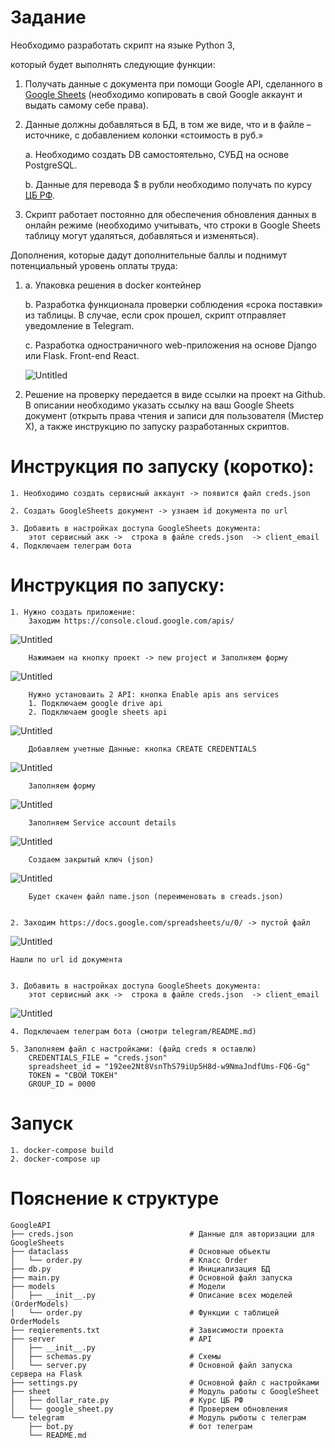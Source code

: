 # Задание 

Необходимо разработать скрипт на языке Python 3, 

который будет выполнять следующие функции:

1. Получать данные с документа при помощи Google API, сделанного в [Google Sheets](https://docs.google.com/spreadsheets/d/1f-qZEX1k_3nj5cahOzntYAnvO4ignbyesVO7yuBdv_g/edit) (необходимо копировать в свой Google аккаунт и выдать самому себе права).
2. Данные должны добавляться в БД, в том же виде, что и в файле –источнике, с добавлением колонки «стоимость в руб.»
    
    a. Необходимо создать DB самостоятельно, СУБД на основе PostgreSQL.
    
    b. Данные для перевода $ в рубли необходимо получать по курсу [ЦБ РФ](https://www.cbr.ru/development/SXML/).
    
3. Скрипт работает постоянно для обеспечения обновления данных в онлайн режиме (необходимо учитывать, что строки в Google Sheets таблицу могут удаляться, добавляться и изменяться).

Дополнения, которые дадут дополнительные баллы и поднимут потенциальный уровень оплаты труда:

1. a. Упаковка решения в docker контейнер
    
    b. Разработка функционала проверки соблюдения «срока поставки» из таблицы. В случае, если срок прошел, скрипт отправляет уведомление в Telegram.
    
    c. Разработка одностраничного web-приложения на основе Django или Flask. Front-end React.
    
    ![Untitled](illustration/task.png)
    

1. Решение на проверку передается в виде ссылки на проект на Github.
В описании необходимо указать ссылку на ваш Google Sheets документ (открыть права чтения и записи для пользователя (Мистер Х), а также инструкцию по запуску разработанных скриптов.


# Инструкция по запуску (коротко):
    1. Необходимо создать сервисный аккаунт -> появится файл creds.json

    2. Создать GoogleSheets документ -> узнаем id документа по url

    3. Добавить в настройках доступа GoogleSheets документа:
        этот сервисный акк ->  строка в файле creds.json  -> client_email
    4. Подключаем телеграм бота

# Инструкция по запуску:
    1. Нужно создать приложение:
        Заходим https://console.cloud.google.com/apis/
![Untitled](illustration/create_app.png)
        
        Нажимаем на кнопку проект -> new project и Заполняем форму
 ![Untitled](illustration/new_app.png)     

        Нужно установаить 2 API: кнопка Enable apis ans services 
        1. Подключаем google drive api
        2. Подключаем google sheets api  
 ![Untitled](illustration/add_api.png) 

        Добавляем учетные Данные: кнопка CREATE CREDENTIALS
 ![Untitled](illustration/g_dr.png) 
        
        Заполняем форму
 ![Untitled](illustration/akk.png)   

        Заполняем Service account details
![Untitled](illustration/ser.png)   

        Создаем закрытый ключ (json)
![Untitled](illustration/key.png)   

        Будет скачен файл name.json (переименовать в creads.json)
        

    2. Заходим https://docs.google.com/spreadsheets/u/0/ -> пустой файл
![Untitled](illustration/ds.png) 

    Нашли по url id документа


    3. Добавить в настройках доступа GoogleSheets документа:
        этот сервисный акк ->  строка в файле creds.json  -> client_email
![Untitled](illustration/last.png) 

    4. Подключаем телеграм бота (смотри telegram/README.md)

    5. Заполняем файл с настройками: (файд creds я оставлю)
        CREDENTIALS_FILE = "creds.json"
        spreadsheet_id = "192ee2Nt8VsnThS79iUp5H8d-w9NmaJndfUms-FQ6-Gg"
        TOKEN = "СВОЙ ТОКЕН"
        GROUP_ID = 0000

# Запуск
    1. docker-compose build
    2. docker-compose up 

# Пояснение к структуре

    GoogleAPI
    ├── creds.json                          # Данные для авторизации для GoogleSheets
    ├── dataclass                           # Основные обьекты
    │   └── order.py                        # Класс Order
    ├── db.py                               # Инициализация БД
    ├── main.py                             # Основной файл запуска
    ├── models                              # Модели
    │   ├── __init__.py                     # Описание всех моделей (OrderModels)
    │   └── order.py                        # Функции с таблицей OrderModels
    ├── reqierements.txt                    # Зависимости проекта 
    ├── server                              # API  
    │   ├── __init__.py
    │   ├── schemas.py                      # Схемы  
    │   └── server.py                       # Основной файл запуска сервера на Flask
    ├── settings.py                         # Основной файл с настройками
    ├── sheet                               # Модуль работы с GoogleSheet
    │   ├── dollar_rate.py                  # Курс ЦБ РФ
    │   └── google_sheet.py                 # Проверяем обновления
    └── telegram                            # Модуль рыботы с телеграм
        ├── bot.py                          # бот телеграм
        └── README.md  

